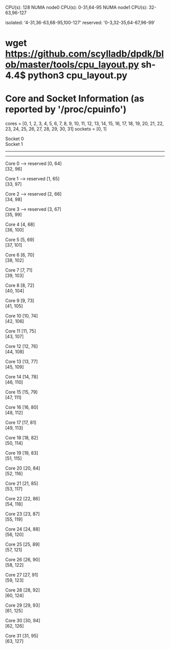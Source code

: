 CPU(s):              128
NUMA node0 CPU(s):   0-31,64-95
NUMA node1 CPU(s):   32-63,96-127

isolated: '4-31,36-63,68-95,100-127'
reserved: '0-3,32-35,64-67,96-99'


wget https://github.com/scylladb/dpdk/blob/master/tools/cpu_layout.py
sh-4.4$ python3 cpu_layout.py 
============================================================
Core and Socket Information (as reported by '/proc/cpuinfo')
============================================================

cores =  [0, 1, 2, 3, 4, 5, 6, 7, 8, 9, 10, 11, 12, 13, 14, 15, 16, 17, 18, 19, 20, 21, 22, 23, 24, 25, 26, 27, 28, 29, 30, 31]
sockets =  [0, 1]

       
Socket 0         
Socket 1         

       
--------         
--------         

Core 0 --> reserved
[0, 64]          
[32, 96]         


Core 1 --> reserved
[1, 65]          
[33, 97]         


Core 2 --> reserved
[2, 66]          
[34, 98]         


Core 3 --> reserved
[3, 67]          
[35, 99]         


Core 4 
[4, 68]          
[36, 100]        


Core 5 
[5, 69]          
[37, 101]        


Core 6 
[6, 70]          
[38, 102]        


Core 7 
[7, 71]          
[39, 103]        


Core 8 
[8, 72]          
[40, 104]        


Core 9 
[9, 73]          
[41, 105]        


Core 10
[10, 74]         
[42, 106]        


Core 11
[11, 75]         
[43, 107]        


Core 12
[12, 76]         
[44, 108]        


Core 13
[13, 77]         
[45, 109]        


Core 14
[14, 78]         
[46, 110]        


Core 15
[15, 79]         
[47, 111]        


Core 16
[16, 80]         
[48, 112]        


Core 17
[17, 81]         
[49, 113]        


Core 18
[18, 82]         
[50, 114]        


Core 19
[19, 83]         
[51, 115]        


Core 20
[20, 84]         
[52, 116]        


Core 21
[21, 85]         
[53, 117]        


Core 22
[22, 86]         
[54, 118]        


Core 23
[23, 87]         
[55, 119]        


Core 24
[24, 88]         
[56, 120]        


Core 25
[25, 89]         
[57, 121]        


Core 26
[26, 90]         
[58, 122]        


Core 27
[27, 91]         
[59, 123]        


Core 28
[28, 92]         
[60, 124]        


Core 29
[29, 93]         
[61, 125]        


Core 30
[30, 94]         
[62, 126]        


Core 31
[31, 95]         
[63, 127]   